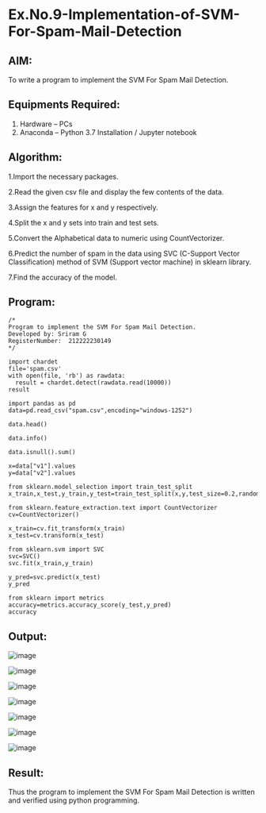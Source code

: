 # Ex.No.9-Implementation-of-SVM-For-Spam-Mail-Detection

## AIM:
To write a program to implement the SVM For Spam Mail Detection.

## Equipments Required:
1. Hardware – PCs
2. Anaconda – Python 3.7 Installation / Jupyter notebook

## Algorithm:

1.Import the necessary packages.

2.Read the given csv file and display the few contents of the data.

3.Assign the features for x and y respectively.

4.Split the x and y sets into train and test sets.

5.Convert the Alphabetical data to numeric using CountVectorizer.

6.Predict the number of spam in the data using SVC (C-Support Vector Classification) method of
SVM (Support vector machine) in sklearn library.

7.Find the accuracy of the model.

## Program:
```
/*
Program to implement the SVM For Spam Mail Detection.
Developed by: Sriram G
RegisterNumber:  212222230149
*/
```
```
import chardet
file='spam.csv'
with open(file, 'rb') as rawdata:
  result = chardet.detect(rawdata.read(10000))
result
```
```
import pandas as pd
data=pd.read_csv("spam.csv",encoding="windows-1252")
```
```
data.head()
```
```
data.info()
```
```
data.isnull().sum()
```
```
x=data["v1"].values
y=data["v2"].values
```
```
from sklearn.model_selection import train_test_split
x_train,x_test,y_train,y_test=train_test_split(x,y,test_size=0.2,random_state=0)
```
```
from sklearn.feature_extraction.text import CountVectorizer
cv=CountVectorizer()
```
```
x_train=cv.fit_transform(x_train)
x_test=cv.transform(x_test)
```
```
from sklearn.svm import SVC
svc=SVC()
svc.fit(x_train,y_train)
```
```
y_pred=svc.predict(x_test)
y_pred
```
```
from sklearn import metrics
accuracy=metrics.accuracy_score(y_test,y_pred)
accuracy
```

## Output:

![image](https://github.com/Sriram8452/Implementation-of-SVM-For-Spam-Mail-Detection/assets/118708032/001b72fe-8489-440e-8552-eb24ac186c93)

![image](https://github.com/Sriram8452/Implementation-of-SVM-For-Spam-Mail-Detection/assets/118708032/0a6a7728-5df3-4b35-a130-7e6566dbfdc4)

![image](https://github.com/Sriram8452/Implementation-of-SVM-For-Spam-Mail-Detection/assets/118708032/0e8f402f-9254-4039-ad96-54f7c121a784)

![image](https://github.com/Sriram8452/Implementation-of-SVM-For-Spam-Mail-Detection/assets/118708032/ff1231e7-f081-4141-bbde-98472e76e443)

![image](https://github.com/Sriram8452/Implementation-of-SVM-For-Spam-Mail-Detection/assets/118708032/4a603041-7b3a-4b0b-b565-2fd0afcf3269)

![image](https://github.com/Sriram8452/Implementation-of-SVM-For-Spam-Mail-Detection/assets/118708032/5d0b61cb-05f5-49b5-bab2-41cd20832e24)

![image](https://github.com/Sriram8452/Implementation-of-SVM-For-Spam-Mail-Detection/assets/118708032/aec5d4d5-8c30-4c94-90a9-ef9eb94c4ebe)





## Result:
Thus the program to implement the SVM For Spam Mail Detection is written and verified using python programming.
